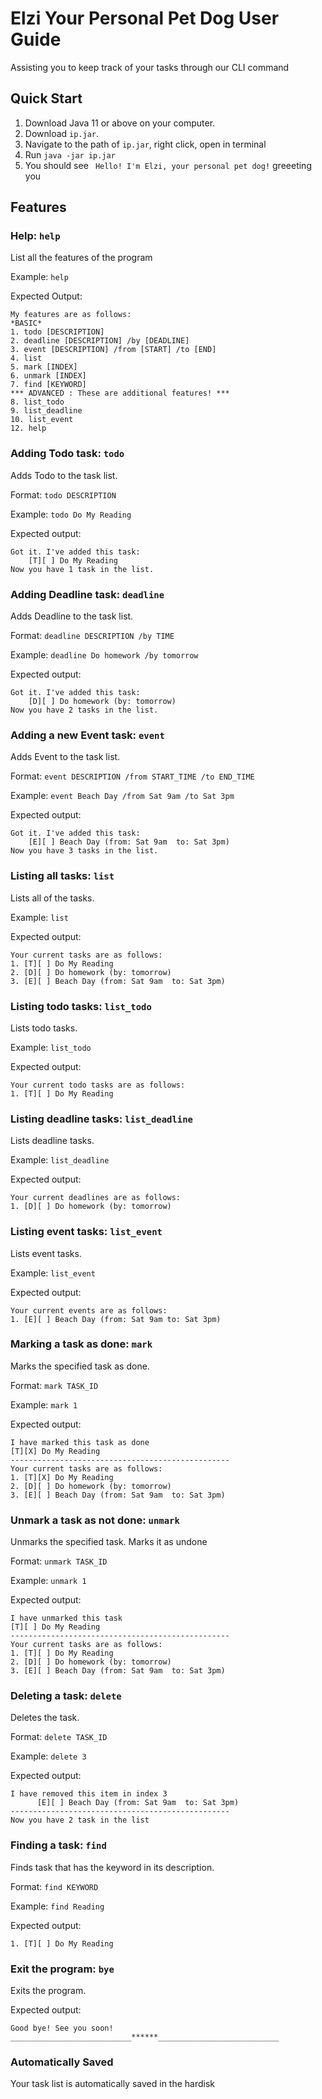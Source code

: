 # Elzi Your Personal Pet Dog User Guide

Assisting you to keep track of your tasks through our CLI command

## Quick Start
1. Download Java 11 or above on your computer.
2. Download `ip.jar`.
3. Navigate to the path of `ip.jar`, right click, open in terminal
4. Run `java -jar ip.jar`
5. You should see  ` Hello! I'm Elzi, your personal pet dog!` greeeting you
## Features

### Help: `help`
List all the features of the program

Example:
`help`

Expected Output:
```
My features are as follows:
*BASIC*
1. todo [DESCRIPTION]
2. deadline [DESCRIPTION] /by [DEADLINE]
3. event [DESCRIPTION] /from [START] /to [END]
4. list
5. mark [INDEX]
6. unmark [INDEX]
7. find [KEYWORD]
*** ADVANCED : These are additional features! ***
8. list_todo
9. list_deadline
10. list_event
12. help
```

### Adding Todo task: `todo`
Adds Todo to the task list.

Format: `todo DESCRIPTION`

Example:
`todo Do My Reading`

Expected output:
```
Got it. I've added this task:
	[T][ ] Do My Reading
Now you have 1 task in the list.
```

### Adding Deadline task: `deadline`
Adds Deadline to the task list.

Format: `deadline DESCRIPTION /by TIME`

Example:
`deadline Do homework /by tomorrow`

Expected output:
```
Got it. I've added this task:
	[D][ ] Do homework (by: tomorrow)
Now you have 2 tasks in the list.
```

### Adding a new Event task: `event`
Adds Event to the task list.

Format: `event DESCRIPTION /from START_TIME /to END_TIME`

Example:
`event Beach Day /from Sat 9am /to Sat 3pm`

Expected output:
```
Got it. I've added this task:
	[E][ ] Beach Day (from: Sat 9am  to: Sat 3pm)
Now you have 3 tasks in the list.
```

### Listing all tasks: `list`
Lists all of the tasks.

Example:
`list`

Expected output:
```
Your current tasks are as follows:
1. [T][ ] Do My Reading
2. [D][ ] Do homework (by: tomorrow)
3. [E][ ] Beach Day (from: Sat 9am  to: Sat 3pm)
```
### Listing todo tasks: `list_todo`
Lists todo tasks.

Example:
`list_todo`

Expected output:
```
Your current todo tasks are as follows:
1. [T][ ] Do My Reading
```
### Listing deadline tasks: `list_deadline`
Lists deadline tasks.

Example:
`list_deadline`

Expected output:
```
Your current deadlines are as follows:
1. [D][ ] Do homework (by: tomorrow)
```
### Listing event tasks: `list_event`
Lists event tasks.

Example:
`list_event`

Expected output:
```
Your current events are as follows:
1. [E][ ] Beach Day (from: Sat 9am to: Sat 3pm)
```
### Marking a task as done: `mark`
Marks the specified task as done.

Format: `mark TASK_ID`

Example:
`mark 1`

Expected output:
```
I have marked this task as done
[T][X] Do My Reading
-------------------------------------------------
Your current tasks are as follows:
1. [T][X] Do My Reading
2. [D][ ] Do homework (by: tomorrow)
3. [E][ ] Beach Day (from: Sat 9am  to: Sat 3pm)
```
### Unmark a task as not done: `unmark`
Unmarks the specified task.
Marks it as undone

Format: `unmark TASK_ID`

Example:
`unmark 1`

Expected output:
```
I have unmarked this task
[T][ ] Do My Reading
-------------------------------------------------
Your current tasks are as follows:
1. [T][ ] Do My Reading
2. [D][ ] Do homework (by: tomorrow)
3. [E][ ] Beach Day (from: Sat 9am  to: Sat 3pm)
```
### Deleting a task: `delete`
Deletes the task.

Format: `delete TASK_ID`

Example:
`delete 3`

Expected output:
```
I have removed this item in index 3
      [E][ ] Beach Day (from: Sat 9am  to: Sat 3pm)
-------------------------------------------------
Now you have 2 task in the list
```

### Finding a task: `find`
Finds task that has the keyword in its description.

Format: `find KEYWORD`

Example:
`find Reading`

Expected output:
```
1. [T][ ] Do My Reading
```

### Exit the program: `bye`
Exits the program.

Expected output:
```
Good bye! See you soon!
___________________________******___________________________
```

### Automatically Saved
Your task list is automatically saved in the hardisk


